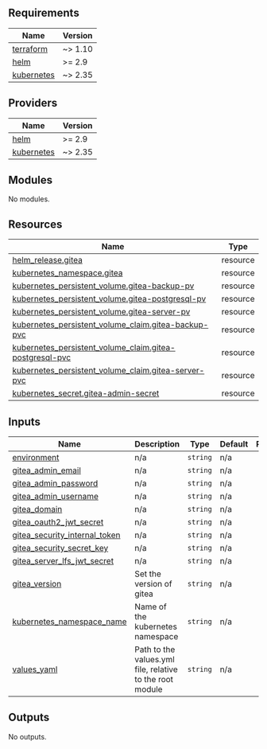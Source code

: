 <!-- BEGIN_TF_DOCS -->
## Requirements

| Name | Version |
|------|---------|
| <a name="requirement_terraform"></a> [terraform](#requirement\_terraform) | ~> 1.10 |
| <a name="requirement_helm"></a> [helm](#requirement\_helm) | >= 2.9 |
| <a name="requirement_kubernetes"></a> [kubernetes](#requirement\_kubernetes) | ~> 2.35 |

## Providers

| Name | Version |
|------|---------|
| <a name="provider_helm"></a> [helm](#provider\_helm) | >= 2.9 |
| <a name="provider_kubernetes"></a> [kubernetes](#provider\_kubernetes) | ~> 2.35 |

## Modules

No modules.

## Resources

| Name | Type |
|------|------|
| [helm_release.gitea](https://registry.terraform.io/providers/hashicorp/helm/latest/docs/resources/release) | resource |
| [kubernetes_namespace.gitea](https://registry.terraform.io/providers/hashicorp/kubernetes/latest/docs/resources/namespace) | resource |
| [kubernetes_persistent_volume.gitea-backup-pv](https://registry.terraform.io/providers/hashicorp/kubernetes/latest/docs/resources/persistent_volume) | resource |
| [kubernetes_persistent_volume.gitea-postgresql-pv](https://registry.terraform.io/providers/hashicorp/kubernetes/latest/docs/resources/persistent_volume) | resource |
| [kubernetes_persistent_volume.gitea-server-pv](https://registry.terraform.io/providers/hashicorp/kubernetes/latest/docs/resources/persistent_volume) | resource |
| [kubernetes_persistent_volume_claim.gitea-backup-pvc](https://registry.terraform.io/providers/hashicorp/kubernetes/latest/docs/resources/persistent_volume_claim) | resource |
| [kubernetes_persistent_volume_claim.gitea-postgresql-pvc](https://registry.terraform.io/providers/hashicorp/kubernetes/latest/docs/resources/persistent_volume_claim) | resource |
| [kubernetes_persistent_volume_claim.gitea-server-pvc](https://registry.terraform.io/providers/hashicorp/kubernetes/latest/docs/resources/persistent_volume_claim) | resource |
| [kubernetes_secret.gitea-admin-secret](https://registry.terraform.io/providers/hashicorp/kubernetes/latest/docs/resources/secret) | resource |

## Inputs

| Name | Description | Type | Default | Required |
|------|-------------|------|---------|:--------:|
| <a name="input_environment"></a> [environment](#input\_environment) | n/a | `string` | n/a | yes |
| <a name="input_gitea_admin_email"></a> [gitea\_admin\_email](#input\_gitea\_admin\_email) | n/a | `string` | n/a | yes |
| <a name="input_gitea_admin_password"></a> [gitea\_admin\_password](#input\_gitea\_admin\_password) | n/a | `string` | n/a | yes |
| <a name="input_gitea_admin_username"></a> [gitea\_admin\_username](#input\_gitea\_admin\_username) | n/a | `string` | n/a | yes |
| <a name="input_gitea_domain"></a> [gitea\_domain](#input\_gitea\_domain) | n/a | `string` | n/a | yes |
| <a name="input_gitea_oauth2_jwt_secret"></a> [gitea\_oauth2\_jwt\_secret](#input\_gitea\_oauth2\_jwt\_secret) | n/a | `string` | n/a | yes |
| <a name="input_gitea_security_internal_token"></a> [gitea\_security\_internal\_token](#input\_gitea\_security\_internal\_token) | n/a | `string` | n/a | yes |
| <a name="input_gitea_security_secret_key"></a> [gitea\_security\_secret\_key](#input\_gitea\_security\_secret\_key) | n/a | `string` | n/a | yes |
| <a name="input_gitea_server_lfs_jwt_secret"></a> [gitea\_server\_lfs\_jwt\_secret](#input\_gitea\_server\_lfs\_jwt\_secret) | n/a | `string` | n/a | yes |
| <a name="input_gitea_version"></a> [gitea\_version](#input\_gitea\_version) | Set the version of gitea | `string` | n/a | yes |
| <a name="input_kubernetes_namespace_name"></a> [kubernetes\_namespace\_name](#input\_kubernetes\_namespace\_name) | Name of the kubernetes namespace | `string` | n/a | yes |
| <a name="input_values_yaml"></a> [values\_yaml](#input\_values\_yaml) | Path to the values.yml file, relative to the root module | `string` | n/a | yes |

## Outputs

No outputs.
<!-- END_TF_DOCS -->